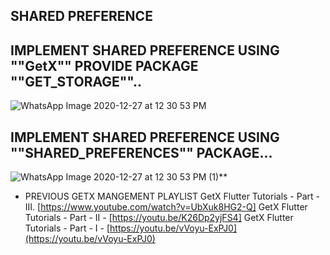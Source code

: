 
## SHARED PREFERENCE


## IMPLEMENT SHARED PREFERENCE USING ""GetX"" PROVIDE PACKAGE ""GET_STORAGE""..

![WhatsApp Image 2020-12-27 at 12 30 53 PM](https://user-images.githubusercontent.com/66554769/103165558-718ae680-483f-11eb-904b-22a5f365eb6e.jpeg)

## IMPLEMENT SHARED PREFERENCE USING ""SHARED_PREFERENCES"" PACKAGE...

![WhatsApp Image 2020-12-27 at 12 30 53 PM (1)](https://user-images.githubusercontent.com/66554769/103165559-72bc1380-483f-11eb-905e-13d6ebc756fe.jpeg)**

- PREVIOUS GETX MANGEMENT PLAYLIST
GetX Flutter Tutorials - Part - III.  [https://www.youtube.com/watch?v=UbXuk8HG2-Q]
GetX Flutter Tutorials - Part - II - [https://youtu.be/K26Dp2yjFS4]
GetX Flutter Tutorials - Part - I - [https://youtu.be/vVoyu-ExPJ0](https://youtu.be/vVoyu-ExPJ0)
